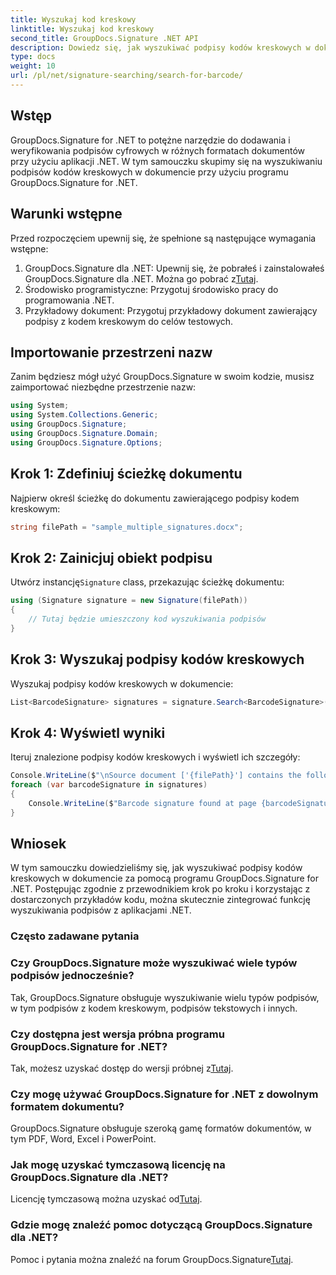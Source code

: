 ```yaml
---
title: Wyszukaj kod kreskowy
linktitle: Wyszukaj kod kreskowy
second_title: GroupDocs.Signature .NET API
description: Dowiedz się, jak wyszukiwać podpisy kodów kreskowych w dokumentach za pomocą GroupDocs.Signature for .NET. Postępuj zgodnie z naszym przewodnikiem krok po kroku i skutecznie integruj podpis.
type: docs
weight: 10
url: /pl/net/signature-searching/search-for-barcode/
---
```

## Wstęp
GroupDocs.Signature for .NET to potężne narzędzie do dodawania i weryfikowania podpisów cyfrowych w różnych formatach dokumentów przy użyciu aplikacji .NET. W tym samouczku skupimy się na wyszukiwaniu podpisów kodów kreskowych w dokumencie przy użyciu programu GroupDocs.Signature for .NET.
## Warunki wstępne
Przed rozpoczęciem upewnij się, że spełnione są następujące wymagania wstępne:
1.  GroupDocs.Signature dla .NET: Upewnij się, że pobrałeś i zainstalowałeś GroupDocs.Signature dla .NET. Można go pobrać z[Tutaj](https://releases.groupdocs.com/signature/net/).
2. Środowisko programistyczne: Przygotuj środowisko pracy do programowania .NET.
3. Przykładowy dokument: Przygotuj przykładowy dokument zawierający podpisy z kodem kreskowym do celów testowych.

## Importowanie przestrzeni nazw
Zanim będziesz mógł użyć GroupDocs.Signature w swoim kodzie, musisz zaimportować niezbędne przestrzenie nazw:
```csharp
using System;
using System.Collections.Generic;
using GroupDocs.Signature;
using GroupDocs.Signature.Domain;
using GroupDocs.Signature.Options;
```

## Krok 1: Zdefiniuj ścieżkę dokumentu
Najpierw określ ścieżkę do dokumentu zawierającego podpisy kodem kreskowym:
```csharp
string filePath = "sample_multiple_signatures.docx";
```
## Krok 2: Zainicjuj obiekt podpisu
 Utwórz instancję`Signature` class, przekazując ścieżkę dokumentu:
```csharp
using (Signature signature = new Signature(filePath))
{
    // Tutaj będzie umieszczony kod wyszukiwania podpisów
}
```
## Krok 3: Wyszukaj podpisy kodów kreskowych
Wyszukaj podpisy kodów kreskowych w dokumencie:
```csharp
List<BarcodeSignature> signatures = signature.Search<BarcodeSignature>(SignatureType.Barcode);
```
## Krok 4: Wyświetl wyniki
Iteruj znalezione podpisy kodów kreskowych i wyświetl ich szczegóły:
```csharp
Console.WriteLine($"\nSource document ['{filePath}'] contains the following signatures.");
foreach (var barcodeSignature in signatures)
{
    Console.WriteLine($"Barcode signature found at page {barcodeSignature.PageNumber} with type {barcodeSignature.EncodeType.TypeName} and text {barcodeSignature.Text}");
}
```

## Wniosek
W tym samouczku dowiedzieliśmy się, jak wyszukiwać podpisy kodów kreskowych w dokumencie za pomocą programu GroupDocs.Signature for .NET. Postępując zgodnie z przewodnikiem krok po kroku i korzystając z dostarczonych przykładów kodu, można skutecznie zintegrować funkcję wyszukiwania podpisów z aplikacjami .NET.
### Często zadawane pytania
### Czy GroupDocs.Signature może wyszukiwać wiele typów podpisów jednocześnie?
Tak, GroupDocs.Signature obsługuje wyszukiwanie wielu typów podpisów, w tym podpisów z kodem kreskowym, podpisów tekstowych i innych.
### Czy dostępna jest wersja próbna programu GroupDocs.Signature for .NET?
 Tak, możesz uzyskać dostęp do wersji próbnej z[Tutaj](https://releases.groupdocs.com/).
### Czy mogę używać GroupDocs.Signature for .NET z dowolnym formatem dokumentu?
GroupDocs.Signature obsługuje szeroką gamę formatów dokumentów, w tym PDF, Word, Excel i PowerPoint.
### Jak mogę uzyskać tymczasową licencję na GroupDocs.Signature dla .NET?
 Licencję tymczasową można uzyskać od[Tutaj](https://purchase.groupdocs.com/temporary-license/).
### Gdzie mogę znaleźć pomoc dotyczącą GroupDocs.Signature dla .NET?
Pomoc i pytania można znaleźć na forum GroupDocs.Signature[Tutaj](https://forum.groupdocs.com/c/signature/13).